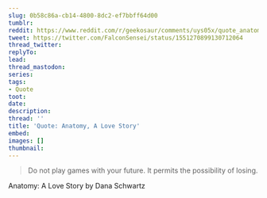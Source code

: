 ```yaml
---
slug: 0b58c86a-cb14-4800-8dc2-ef7bbff64d00
tumblr:
reddit: https://www.reddit.com/r/geekosaur/comments/uys05x/quote_anatomy_a_love_story/
tweet: https://twitter.com/FalconSensei/status/1551270899130712064
thread_twitter:
replyTo:
lead:
thread_mastodon:
series:
tags:
- Quote
toot:
date:
description:
thread: ''
title: 'Quote: Anatomy, A Love Story'
embed:
images: []
thumbnail:
---
```


> Do not play games with your future. It permits the possibility of losing. 

Anatomy: A Love Story by Dana Schwartz